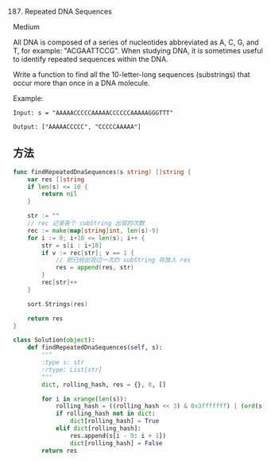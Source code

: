 187. Repeated DNA Sequences


Medium


All DNA is composed of a series of nucleotides abbreviated as A, C, G, and T, for example: "ACGAATTCCG". When studying DNA, it is sometimes useful to identify repeated sequences within the DNA.

Write a function to find all the 10-letter-long sequences (substrings) that occur more than once in a DNA molecule.

Example:

```
Input: s = "AAAAACCCCCAAAAACCCCCCAAAAAGGGTTT"

Output: ["AAAAACCCCC", "CCCCCAAAAA"]
```


## 方法



```go
func findRepeatedDnaSequences(s string) []string {
    var res []string
	if len(s) <= 10 {
		return nil
	}

	str := ""
	// rec 记录各个 subString 出现的次数
	rec := make(map[string]int, len(s)-9)
	for i := 0; i+10 <= len(s); i++ {
		str = s[i : i+10]
		if v := rec[str]; v == 1 {
			// 把已经出现过一次的 subString 存放入 res
			res = append(res, str)
		}
		rec[str]++
	}

	sort.Strings(res)

	return res
}
```


```python
class Solution(object):
    def findRepeatedDnaSequences(self, s):
        """
        :type s: str
        :rtype: List[str]
        """
        dict, rolling_hash, res = {}, 0, []

        for i in xrange(len(s)):
            rolling_hash = ((rolling_hash << 3) & 0x3fffffff) | (ord(s[i]) & 7)
            if rolling_hash not in dict:
                dict[rolling_hash] = True
            elif dict[rolling_hash]:
                res.append(s[i - 9: i + 1])
                dict[rolling_hash] = False
        return res
```